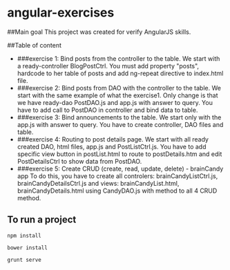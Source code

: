angular-exercises
===================
##Main goal
This project was created for verify AngularJS skills.

##Table of content
* ###exercise 1: Bind posts from the controller to the table.
We start with a ready-controller BlogPostCtrl. You must add property "posts", hardcode to her table of posts and add ng-repeat directive to index.html file.
* ###exercise 2: Bind posts from DAO with the controller to the table.
We start with the same example of what the exercise1. Only change is that we have ready-dao PostDAO.js and app.js with answer to query. You have to add call to PostDAO in controller and bind data to table.
* ###exercise 3: Bind announcements to the table.
We start only with the app.js with answer to query. You have to create controller, DAO files and table.
* ###exercise 4: Routing to post details page.
We start with all ready created DAO, html files, app.js and PostListCtrl.js. You have to add specific view button in postList.html to route to postDetails.htm and edit PostDetailsCtrl to show data from PostDAO.
* ###exercise 5: Create CRUD (create, read, update, delete) - brainCandy app
To do this, you have to create all controlers: brainCandyListCtrl.js, brainCandyDetailsCtrl.js and views: brainCandyList.html, brainCandyDetails.html using CandyDAO.js with method to all 4 CRUD method.


## To run a project
<pre><code>npm install </code></pre>
<pre><code>bower install</code></pre>
<pre><code>grunt serve </code></pre>
